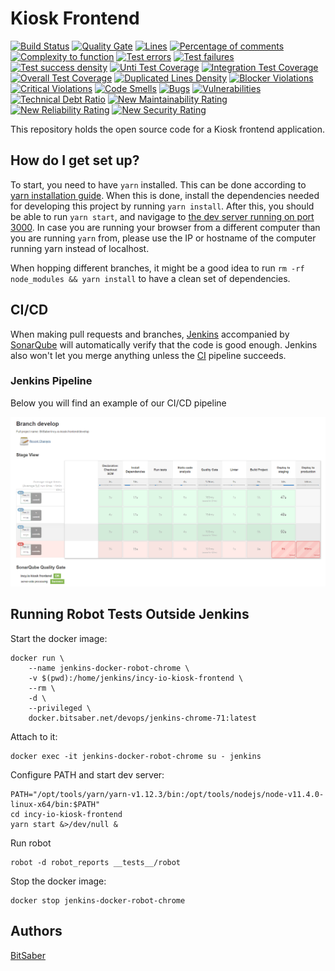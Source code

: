 # Kiosk Frontend
[![Build Status](https://jenkins.bitsaber.net/buildStatus/icon?job=BitSaber/incy-io-kiosk-frontend/master)](https://jenkins.bitsaber.net/job/BitSaber/incy-io-kiosk-frontend/master)
[![Quality Gate](https://sonar.bitsaber.net/api/badges/gate?key=INCY-IO-KIOSK-FRONTEND)](https://sonar.bitsaber.net/dashboard/index/INCY-IO-KIOSK-FRONTEND)
[![Lines](https://sonar.bitsaber.net/api/badges/measure?key=INCY-IO-KIOSK-FRONTEND&metric=lines)](https://sonar.bitsaber.net/dashboard/index/INCY-IO-KIOSK-FRONTEND)
[![Percentage of comments](https://sonar.bitsaber.net/api/badges/measure?key=INCY-IO-KIOSK-FRONTEND&metric=comment_lines_density)](https://sonar.bitsaber.net/dashboard/index/INCY-IO-KIOSK-FRONTEND)
[![Complexity to function](https://sonar.bitsaber.net/api/badges/measure?key=INCY-IO-KIOSK-FRONTEND&metric=function_complexity)](https://sonar.bitsaber.net/dashboard/index/INCY-IO-KIOSK-FRONTEND)
[![Test errors](https://sonar.bitsaber.net/api/badges/measure?key=INCY-IO-KIOSK-FRONTEND&metric=test_errors)](https://sonar.bitsaber.net/dashboard/index/INCY-IO-KIOSK-FRONTEND)
[![Test failures](https://sonar.bitsaber.net/api/badges/measure?key=INCY-IO-KIOSK-FRONTEND&metric=test_failures)](https://sonar.bitsaber.net/dashboard/index/INCY-IO-KIOSK-FRONTEND)
[![Test success density](https://sonar.bitsaber.net/api/badges/measure?key=INCY-IO-KIOSK-FRONTEND&metric=test_success_density)](https://sonar.bitsaber.net/dashboard/index/INCY-IO-KIOSK-FRONTEND)
[![Unti Test Coverage](https://sonar.bitsaber.net/api/badges/measure?key=INCY-IO-KIOSK-FRONTEND&metric=coverage)](https://sonar.bitsaber.net/dashboard/index/INCY-IO-KIOSK-FRONTEND)
[![Integration Test Coverage](https://sonar.bitsaber.net/api/badges/measure?key=INCY-IO-KIOSK-FRONTEND&metric=it_coverage)](https://sonar.bitsaber.net/dashboard/index/INCY-IO-KIOSK-FRONTEND)
[![Overall Test Coverage](https://sonar.bitsaber.net/api/badges/measure?key=INCY-IO-KIOSK-FRONTEND&metric=overall_coverage)](https://sonar.bitsaber.net/dashboard/index/INCY-IO-KIOSK-FRONTEND)
[![Duplicated Lines Density](https://sonar.bitsaber.net/api/badges/measure?key=INCY-IO-KIOSK-FRONTEND&metric=duplicated_lines_density)](https://sonar.bitsaber.net/dashboard/index/INCY-IO-KIOSK-FRONTEND)
[![Blocker Violations](https://sonar.bitsaber.net/api/badges/measure?key=INCY-IO-KIOSK-FRONTEND&metric=blocker_violations)](https://sonar.bitsaber.net/dashboard/index/INCY-IO-KIOSK-FRONTEND)
[![Critical Violations](https://sonar.bitsaber.net/api/badges/measure?key=INCY-IO-KIOSK-FRONTEND&metric=critical_violations)](https://sonar.bitsaber.net/dashboard/index/INCY-IO-KIOSK-FRONTEND)
[![Code Smells](https://sonar.bitsaber.net/api/badges/measure?key=INCY-IO-KIOSK-FRONTEND&metric=code_smells)](https://sonar.bitsaber.net/dashboard/index/INCY-IO-KIOSK-FRONTEND)
[![Bugs](https://sonar.bitsaber.net/api/badges/measure?key=INCY-IO-KIOSK-FRONTEND&metric=bugs)](https://sonar.bitsaber.net/dashboard/index/INCY-IO-KIOSK-FRONTEND)
[![Vulnerabilities](https://sonar.bitsaber.net/api/badges/measure?key=INCY-IO-KIOSK-FRONTEND&metric=vulnerabilities)](https://sonar.bitsaber.net/dashboard/index/INCY-IO-KIOSK-FRONTEND)
[![Technical Debt Ratio](https://sonar.bitsaber.net/api/badges/measure?key=INCY-IO-KIOSK-FRONTEND&metric=sqale_debt_ratio)](https://sonar.bitsaber.net/dashboard/index/INCY-IO-KIOSK-FRONTEND)
[![New Maintainability Rating](https://sonar.bitsaber.net/api/badges/measure?key=INCY-IO-KIOSK-FRONTEND&metric=new_maintainability_rating)](https://sonar.bitsaber.net/dashboard/index/INCY-IO-KIOSK-FRONTEND)
[![New Reliability Rating](https://sonar.bitsaber.net/api/badges/measure?key=INCY-IO-KIOSK-FRONTEND&metric=new_reliability_rating)](https://sonar.bitsaber.net/dashboard/index/INCY-IO-KIOSK-FRONTEND)
[![New Security Rating](https://sonar.bitsaber.net/api/badges/measure?key=INCY-IO-KIOSK-FRONTEND&metric=new_security_rating)](https://sonar.bitsaber.net/dashboard/index/INCY-IO-KIOSK-FRONTEND)

This repository holds the open source code for a Kiosk frontend application.

## How do I get set up?

To start, you need to have `yarn` installed. This can be done according to [yarn installation guide](https://yarnpkg.com/lang/en/docs/install). When this is done, install the dependencies needed for developing this project by running `yarn install`. After this, you should be able to run `yarn start`, and navigage to [the dev server running on port 3000](http://localhost:3000).
In case you are running your browser from a different computer than you are running `yarn` from, please use the IP or hostname of the computer running yarn instead of localhost.

When hopping different branches, it might be a good idea to run `rm -rf node_modules && yarn install` to have a clean set of dependencies.

## CI/CD

When making pull requests and branches, [Jenkins](https://jenkins.bitsaber.net/job/BitSaber/job/incy-io-kiosk-frontend/) accompanied by [SonarQube](https://sonar.bitsaber.net/dashboard?id=INCY-IO-KIOSK-FRONTEND) will automatically verify that the code is good enough. Jenkins also won't let you merge anything unless the [CI](https://en.wikipedia.org/wiki/Continuous_integration) pipeline succeeds.

### Jenkins Pipeline

Below you will find an example of our CI/CD pipeline

![Jenkins CI Pipeline](docs/img/jenkins-pipeline-example.png?raw=true "Jenkins CI Pipeline")

## Running Robot Tests Outside Jenkins

Start the docker image:

```
docker run \
    --name jenkins-docker-robot-chrome \
    -v $(pwd):/home/jenkins/incy-io-kiosk-frontend \
    --rm \
    -d \
    --privileged \
    docker.bitsaber.net/devops/jenkins-chrome-71:latest
```

Attach to it:

```
docker exec -it jenkins-docker-robot-chrome su - jenkins
```

Configure PATH and start dev server:

```
PATH="/opt/tools/yarn/yarn-v1.12.3/bin:/opt/tools/nodejs/node-v11.4.0-linux-x64/bin:$PATH"
cd incy-io-kiosk-frontend
yarn start &>/dev/null &
```

Run robot

```
robot -d robot_reports __tests__/robot
```

Stop the docker image:

```
docker stop jenkins-docker-robot-chrome
```

## Authors

[BitSaber](https://github.com/BitSaber/incy-io-kiosk-frontend/graphs/contributors)
